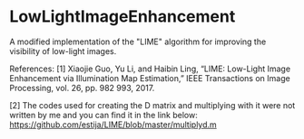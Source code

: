 # LowLightImageEnhancement
A modified implementation of the "LIME" algorithm for improving the visibility of low-light images.

References:
[1] Xiaojie Guo, Yu Li, and Haibin Ling, “LIME: Low-Light Image Enhancement via Illumination Map Estimation,” IEEE Transactions on Image Processing, vol. 26, pp. 982 993, 2017.

[2] The codes used for creating the D matrix and multiplying with it were not written by me and you can find it in the link below: 
https://github.com/estija/LIME/blob/master/multiplyd.m

